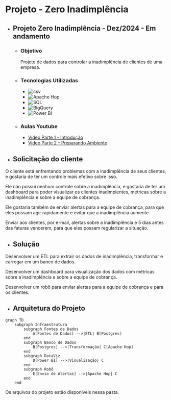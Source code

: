 # Projeto - Zero Inadimplência

- ## Projeto Zero Inadimplência - Dez/2024 - Em andamento

    - ### Objetivo
        Projeto de dados para controlar a inadimplência de clientes de uma empresa.

    - ### Tecnologias Utilizadas
        - ![csv](https://img.shields.io/badge/csv-Data-blue)
        - ![Apache Hop](https://img.shields.io/badge/apache%20hop-ETL-blue)
        - ![SQL](https://img.shields.io/badge/SQL-Database-blue)
        - ![BigQuery](https://img.shields.io/badge/BigQuery-Database-blue)
        - ![Power BI](https://img.shields.io/badge/Power%20BI-Data%20Viz-blue)

    - ### Aulas Youtube
        - [Vídeo Parte 1 - Introdução](https://youtu.be/b8FCd9gwoBw)
        - [Vídeo Parte 2 - Preparando Ambiente](https://youtu.be/tRxCThPRTKU)

- ## Solicitação do cliente

O cliente está enfrentando problemas com a inadimplência de seus clientes, e gostaria de ter um controle mais efetivo sobre isso.

Ele não possui nenhum controle sobre a inadimplência, e gostaria de ter um dashboard para poder visualizar os clientes inadimplentes, métricas sobre a inadimplência e sobre a equipe de cobrança.

Ele gostaria também de enviar alertas para a equipe de cobrança, para que eles possam agir rapidamente e evitar que a inadimplência aumente.

Enviar aos clientes, por e-mail, alertas sobre a inadimplência e 5 dias antes das faturas vencerem, para que eles possam regularizar a situação.

- ## Solução

Desenvolver um ETL para extrair os dados de inadimplência, transformar e carregar em um banco de dados.

Desenvolver um dashboard para visualização dos dados com métricas sobre a inadimplência e sobre a equipe de cobrança.

Desenvolver um robô para enviar alertas para a equipe de cobrança e para os clientes.

- ## Arquitetura do Projeto

```mermaid
graph TD
    subgraph Infraestrutura
        subgraph Fontes de Dados
            A[Fontes de Dados] -->|ETL| B[Postgres]
        end
        subgraph Banco de Dados
            B[Postgres] -->|Transformação| C[Apache Hop]
        end
        subgraph DataViz
            D[Power BI] -->|Visualização| C
        end
        subgraph Robô
            E[Envio de Alertas] -->|Apache Hop| C
        end
    end
```

Os arquivos do projeto estão disponíveis nessa pasta.